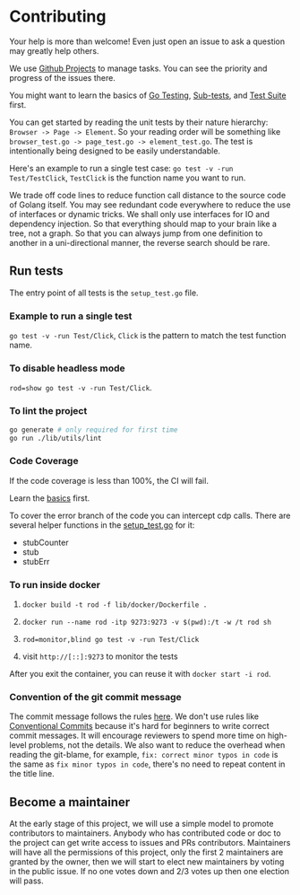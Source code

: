 # Contributing

Your help is more than welcome! Even just open an issue to ask a question may greatly help others.

We use [Github Projects](https://github.com/orgs/go-rod/projects/1) to manage tasks. You can see the priority and progress of the issues there.

You might want to learn the basics of [Go Testing](https://golang.org/pkg/testing), [Sub-tests](https://golang.org/pkg/testing), and [Test Suite](https://github.com/stretchr/testify#suite-package) first.

You can get started by reading the unit tests by their nature hierarchy: `Browser -> Page -> Element`.
So your reading order will be something like `browser_test.go -> page_test.go -> element_test.go`.
The test is intentionally being designed to be easily understandable.

Here's an example to run a single test case: `go test -v -run Test/TestClick`, `TestClick` is the function name you want to run.

We trade off code lines to reduce function call distance to the source code of Golang itself.
You may see redundant code everywhere to reduce the use of interfaces or dynamic tricks. We shall only use interfaces for IO and dependency injection.
So that everything should map to your brain like a tree, not a graph.
So that you can always jump from one definition to another in a uni-directional manner, the reverse search should be rare.

## Run tests

The entry point of all tests is the `setup_test.go` file.

### Example to run a single test

`go test -v -run Test/Click`, `Click` is the pattern to match the test function name.

### To disable headless mode

`rod=show go test -v -run Test/Click`.

### To lint the project

```bash
go generate # only required for first time
go run ./lib/utils/lint
```

### Code Coverage

If the code coverage is less than 100%, the CI will fail.

Learn the [basics](https://blog.golang.org/cover) first.

To cover the error branch of the code you can intercept cdp calls.
There are several helper functions in the [setup_test.go](../setup_test.go) for it:

- stubCounter
- stub
- stubErr

### To run inside docker

1. `docker build -t rod -f lib/docker/Dockerfile .`

2. `docker run --name rod -itp 9273:9273 -v $(pwd):/t -w /t rod sh`

3. `rod=monitor,blind go test -v -run Test/Click`

4. visit `http://[::]:9273` to monitor the tests

After you exit the container, you can reuse it with `docker start -i rod`.

### Convention of the git commit message

The commit message follows the rules [here](https://github.com/torvalds/subsurface-for-dirk/blame/a48494d2fbed58c751e9b7e8fbff88582f9b2d02/README#L88). We don't use rules like [Conventional Commits](https://www.conventionalcommits.org/) because it's hard for beginners to write correct commit messages. It will encourage reviewers to spend more time on high-level problems, not the details. We also want to reduce the overhead when reading the git-blame, for example, `fix: correct minor typos in code` is the same as `fix minor typos in code`, there's no need to repeat content in the title line.

## Become a maintainer

At the early stage of this project, we will use a simple model to promote contributors to maintainers.
Anybody who has contributed code or doc to the project can get write access to issues and PRs contributors.
Maintainers will have all the permissions of this project, only the first 2 maintainers are granted by the owner, then we will start to elect
new maintainers by voting in the public issue. If no one votes down and 2/3 votes up then one election will pass.
